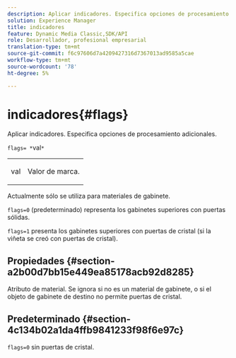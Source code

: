 ```yaml
---
description: Aplicar indicadores. Especifica opciones de procesamiento adicionales.
solution: Experience Manager
title: indicadores
feature: Dynamic Media Classic,SDK/API
role: Desarrollador, profesional empresarial
translation-type: tm+mt
source-git-commit: f6c97606d7a4209427316d7367013ad9585a5cae
workflow-type: tm+mt
source-wordcount: '78'
ht-degree: 5%

---
```



# indicadores{#flags}

Aplicar indicadores. Especifica opciones de procesamiento adicionales.

`flags= *`val`*`

<table id="simpletable_00B21BD9E47E4D2FB0042CB507431916"> 
 <tr class="strow"> 
  <td class="stentry"> <p><span class="varname"> val</span> </p> </td> 
  <td class="stentry"> <p>Valor de marca. </p></td> 
 </tr> 
</table>

Actualmente sólo se utiliza para materiales de gabinete.

`flags=0` (predeterminado) representa los gabinetes superiores con puertas sólidas.

`flags=1` presenta los gabinetes superiores con puertas de cristal (si la viñeta se creó con puertas de cristal).

## Propiedades {#section-a2b00d7bb15e449ea85178acb92d8285}

Atributo de material. Se ignora si no es un material de gabinete, o si el objeto de gabinete de destino no permite puertas de cristal.

## Predeterminado {#section-4c134b02a1da4ffb9841233f98f6e97c}

`flags=0` sin puertas de cristal.

